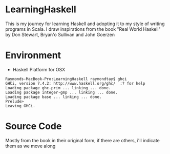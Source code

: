 LearningHaskell
===============

This is my journey for learning Haskell and adopting 
it to my style of writing programs in Scala. I draw
inspirations from the book "Real World Haskell" by 
Don Stewart, Bryan'o Sullivan and John Goerzen

Environment
================
- Haskell Platform for OSX 

```
Raymonds-MacBook-Pro:LearningHaskell raymondtay$ ghci
GHCi, version 7.4.2: http://www.haskell.org/ghc/  :? for help
Loading package ghc-prim ... linking ... done.
Loading package integer-gmp ... linking ... done.
Loading package base ... linking ... done.
Prelude>
Leaving GHCi.
```

Source Code
===============
Mostly from the book in their original form, if there are 
others, i'll indicate them as we move along

